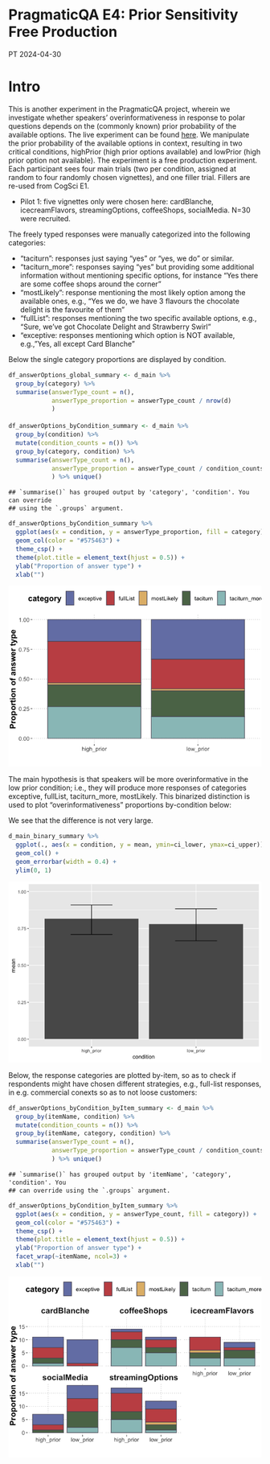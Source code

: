 PragmaticQA E4: Prior Sensitivity Free Production
================
PT
2024-04-30

# Intro

This is another experiment in the PragmaticQA project, wherein we
investigate whether speakers’ overinformativeness in response to polar
questions depends on the (commonly known) prior probability of the
available options. The live experiment can be found
[here](https://magpie-ea.github.io/magpie3-qa-overinfo-free-production/experiments/04-priorSensitivity_free_production/).
We manipulate the prior probability of the available options in context,
resulting in two critical conditions, highPrior (high prior options
available) and lowPrior (high prior option not available). The
experiment is a free production experiment. Each participant sees four
main trials (two per condition, assigned at random to four randomly
chosen vignettes), and one filler trial. Fillers are re-used from CogSci
E1.

- Pilot 1: five vignettes only were chosen here: cardBlanche,
  icecreamFlavors, streamingOptions, coffeeShops, socialMedia. N=30 were
  recruited.

The freely typed responses were manually categorized into the following
categories:

- “taciturn”: responses just saying “yes” or “yes, we do” or similar.
- “taciturn_more”: responses saying “yes” but providing some additional
  information without mentioning specific options, for instance “Yes
  there are some coffee shops around the corner”
- “mostLikely”: response mentioning the most likely option among the
  available ones, e.g., “Yes we do, we have 3 flavours the chocolate
  delight is the favourite of them”
- “fullList”: responses mentioning the two specific available options,
  e.g., “Sure, we’ve got Chocolate Delight and Strawberry Swirl”
- “exceptive: responses mentioning which option is NOT available,
  e.g.,”Yes, all except Card Blanche”

Below the single category proportions are displayed by condition.

``` r
df_answerOptions_global_summary <- d_main %>% 
  group_by(category) %>% 
  summarise(answerType_count = n(), 
            answerType_proportion = answerType_count / nrow(d)
            )

df_answerOptions_byCondition_summary <- d_main %>% 
  group_by(condition) %>%
  mutate(condition_counts = n()) %>%
  group_by(category, condition) %>% 
  summarise(answerType_count = n(), 
            answerType_proportion = answerType_count / condition_counts
            ) %>% unique()
```

    ## `summarise()` has grouped output by 'category', 'condition'. You can override
    ## using the `.groups` argument.

``` r
df_answerOptions_byCondition_summary %>%
  ggplot(aes(x = condition, y = answerType_proportion, fill = category)) +
  geom_col(color = "#575463") +
  theme_csp() +
  theme(plot.title = element_text(hjust = 0.5)) +
  ylab("Proportion of answer type") +
  xlab("") 
```

![](09_priorSensitivity_analysis_files/figure-gfm/unnamed-chunk-4-1.png)<!-- -->

The main hypothesis is that speakers will be more overinformative in the
low prior condition; i.e., they will produce more responses of
categories exceptive, fullList, taciturn_more, mostLikely. This
binarized distinction is used to plot “overinformativeness” proportions
by-condition below:

We see that the difference is not very large.

``` r
d_main_binary_summary %>%
  ggplot(., aes(x = condition, y = mean, ymin=ci_lower, ymax=ci_upper)) +
  geom_col() +
  geom_errorbar(width = 0.4) +
  ylim(0, 1)
```

![](09_priorSensitivity_analysis_files/figure-gfm/unnamed-chunk-6-1.png)<!-- -->

Below, the response categories are plotted by-item, so as to check if
respondents might have chosen different strategies, e.g., full-list
responses, in e.g. commercial conexts so as to not loose customers:

``` r
df_answerOptions_byCondition_byItem_summary <- d_main %>% 
  group_by(itemName, condition) %>%
  mutate(condition_counts = n()) %>%
  group_by(itemName, category, condition) %>% 
  summarise(answerType_count = n(), 
            answerType_proportion = answerType_count / condition_counts
            ) %>% unique()
```

    ## `summarise()` has grouped output by 'itemName', 'category', 'condition'. You
    ## can override using the `.groups` argument.

``` r
df_answerOptions_byCondition_byItem_summary %>%
  ggplot(aes(x = condition, y = answerType_count, fill = category)) +
  geom_col(color = "#575463") +
  theme_csp() +
  theme(plot.title = element_text(hjust = 0.5)) +
  ylab("Proportion of answer type") +
  facet_wrap(~itemName, ncol=3) +
  xlab("") 
```

![](09_priorSensitivity_analysis_files/figure-gfm/unnamed-chunk-7-1.png)<!-- -->
